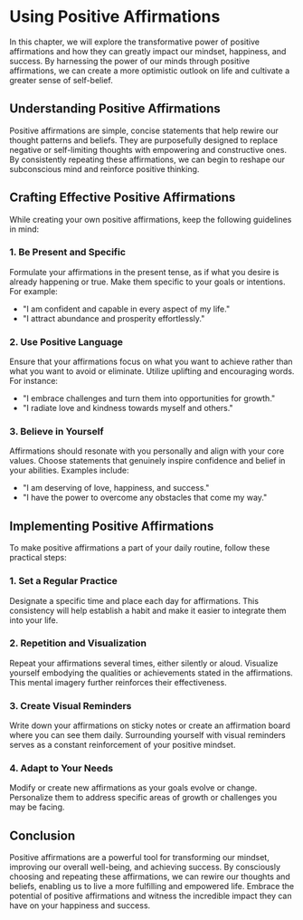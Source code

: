 Using Positive Affirmations
====================================

In this chapter, we will explore the transformative power of positive affirmations and how they can greatly impact our mindset, happiness, and success. By harnessing the power of our minds through positive affirmations, we can create a more optimistic outlook on life and cultivate a greater sense of self-belief.

Understanding Positive Affirmations
-----------------------------------

Positive affirmations are simple, concise statements that help rewire our thought patterns and beliefs. They are purposefully designed to replace negative or self-limiting thoughts with empowering and constructive ones. By consistently repeating these affirmations, we can begin to reshape our subconscious mind and reinforce positive thinking.

Crafting Effective Positive Affirmations
----------------------------------------

While creating your own positive affirmations, keep the following guidelines in mind:

### 1. Be Present and Specific

Formulate your affirmations in the present tense, as if what you desire is already happening or true. Make them specific to your goals or intentions. For example:

* "I am confident and capable in every aspect of my life."
* "I attract abundance and prosperity effortlessly."

### 2. Use Positive Language

Ensure that your affirmations focus on what you want to achieve rather than what you want to avoid or eliminate. Utilize uplifting and encouraging words. For instance:

* "I embrace challenges and turn them into opportunities for growth."
* "I radiate love and kindness towards myself and others."

### 3. Believe in Yourself

Affirmations should resonate with you personally and align with your core values. Choose statements that genuinely inspire confidence and belief in your abilities. Examples include:

* "I am deserving of love, happiness, and success."
* "I have the power to overcome any obstacles that come my way."

Implementing Positive Affirmations
----------------------------------

To make positive affirmations a part of your daily routine, follow these practical steps:

### 1. Set a Regular Practice

Designate a specific time and place each day for affirmations. This consistency will help establish a habit and make it easier to integrate them into your life.

### 2. Repetition and Visualization

Repeat your affirmations several times, either silently or aloud. Visualize yourself embodying the qualities or achievements stated in the affirmations. This mental imagery further reinforces their effectiveness.

### 3. Create Visual Reminders

Write down your affirmations on sticky notes or create an affirmation board where you can see them daily. Surrounding yourself with visual reminders serves as a constant reinforcement of your positive mindset.

### 4. Adapt to Your Needs

Modify or create new affirmations as your goals evolve or change. Personalize them to address specific areas of growth or challenges you may be facing.

Conclusion
----------

Positive affirmations are a powerful tool for transforming our mindset, improving our overall well-being, and achieving success. By consciously choosing and repeating these affirmations, we can rewire our thoughts and beliefs, enabling us to live a more fulfilling and empowered life. Embrace the potential of positive affirmations and witness the incredible impact they can have on your happiness and success.
